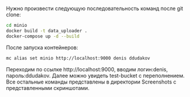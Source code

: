Нужно произвести следующую последовательность команд после git clone:

```bash
cd minio
docker build -t data_uploader .
docker-compose up -d --build
```
После запуска контейнеров:
```bash
mc alias set minio http://localhost:9000 denis ddudakov
```

Переходим по ссылке http://localhost:9000, вводим логин:denis, пароль:ddudakov.
Далее можно увидеть test-bucket с переполнением.
Все остальные команды представлены в директории Screenshots с представленными скриншотами.
